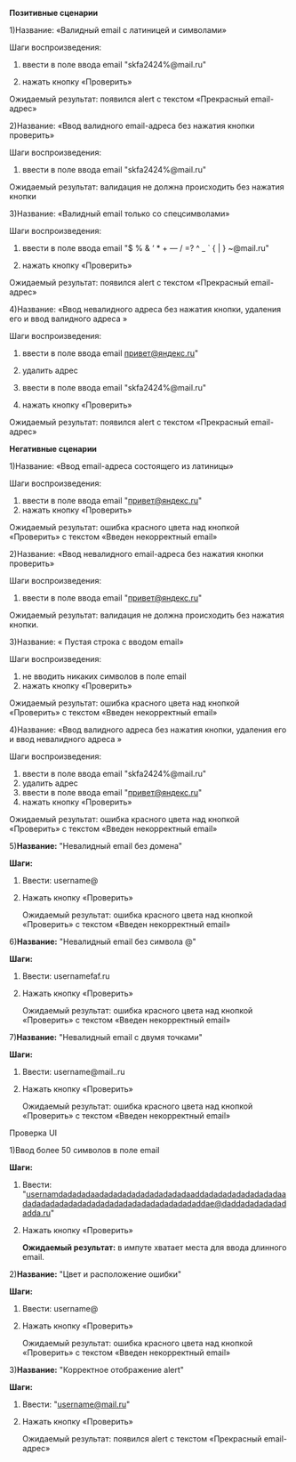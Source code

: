 
**Позитивные сценарии**

1)Название: «Валидный email с латиницей и символами»

Шаги воспроизведения:

1. ввести в поле ввода email "skfa2424%@mail.ru"
    
2. нажать кнопку «Проверить»
    

Ожидаемый результат: появился alert с текстом «Прекрасный email-адрес»

 2)Название: «Ввод валидного email-адреса без нажатия кнопки проверить»

Шаги воспроизведения:

1. ввести в поле ввода email "skfa2424%@mail.ru"

Ожидаемый результат: валидация не должна происходить без нажатия кнопки

3)Название: «Валидный email только со спецсимволами»

Шаги воспроизведения:

1. ввести в поле ввода email "$ % & ‘ * + — / =? ^ _ ` { | } ~@mail.ru"
    
2. нажать кнопку «Проверить»
    

Ожидаемый результат: появился alert с текстом «Прекрасный email-адрес»

4)Название: «Ввод невалидного адреса без нажатия кнопки, удаления его и ввод валидного адреса »

Шаги воспроизведения:

1. ввести в поле ввода email привет@яндекс.ru"

2. удалить адрес
3. ввести в поле ввода email "skfa2424%@mail.ru"
4. нажать кнопку «Проверить»
    

Ожидаемый результат: появился alert с текстом «Прекрасный email-адрес» 


**Негативные сценарии**

1)Название: «Ввод  email-адреса состоящего из латиницы»

Шаги воспроизведения:

1. ввести в поле ввода email "привет@яндекс.ru"
2. нажать кнопку «Проверить»
    

Ожидаемый результат: ошибка красного цвета над кнопкой «Проверить» с текстом «Введен некорректный email»

 2)Название: «Ввод невалидного email-адреса без нажатия кнопки проверить»

Шаги воспроизведения:

1. ввести в поле ввода email "привет@яндекс.ru"

Ожидаемый результат: валидация не должна происходить без нажатия кнопки.

 3)Название: « Пустая строка с вводом email»

Шаги воспроизведения:

1. не вводить никаких символов в поле email
2. нажать кнопку «Проверить»

Ожидаемый результат: ошибка красного цвета над кнопкой «Проверить» с текстом «Введен некорректный email»

4)Название: «Ввод валидного адреса без нажатия кнопки, удаления его и ввод невалидного адреса »

Шаги воспроизведения:

1. ввести в поле ввода email  "skfa2424%@mail.ru"
2. удалить адрес
3. ввести в поле ввода email "привет@яндекс.ru"
4. нажать кнопку «Проверить»
    

Ожидаемый результат: ошибка красного цвета над кнопкой «Проверить» с текстом «Введен некорректный email»

5)**Название:** "Невалидный email без домена"

**Шаги:**

1. Ввести: username@
    
2. Нажать кнопку «Проверить»
    
    Ожидаемый результат: ошибка красного цвета над кнопкой «Проверить» с текстом «Введен некорректный email»

6)**Название:** "Невалидный email без символа @"

**Шаги:**

1. Ввести: usernamefaf.ru
    
2. Нажать кнопку «Проверить»
    
    Ожидаемый результат: ошибка красного цвета над кнопкой «Проверить» с текстом «Введен некорректный email»

7)**Название:** "Невалидный email с двумя точками"

**Шаги:**

1. Ввести: username@mail..ru
    
2. Нажать кнопку «Проверить»
    
    Ожидаемый результат: ошибка красного цвета над кнопкой «Проверить» с текстом «Введен некорректный email»

Проверка UI

1)Ввод более 50 символов в поле email

**Шаги:**

1. Ввести: "usernamdadadadaadadadadadadadadadadaaddadadadadadadadadaadadadadadadadadadadadadadadadadadadadaddae@daddadadadadadadda.ru"
    
2. Нажать кнопку «Проверить»
    
    **Ожидаемый результат:** в импуте хватает места для ввода длинного email.


2)**Название:** "Цвет и расположение ошибки"

**Шаги:**

1. Ввести: username@
    
2. Нажать кнопку «Проверить»
    
    Ожидаемый результат: ошибка красного цвета над кнопкой «Проверить» с текстом «Введен некорректный email»

3)**Название:** "Корректное отображение alert"

**Шаги:**

1. Ввести: "username@mail.ru"
    
2. Нажать кнопку «Проверить»
    
    Ожидаемый результат: появился alert с текстом «Прекрасный email-адрес»